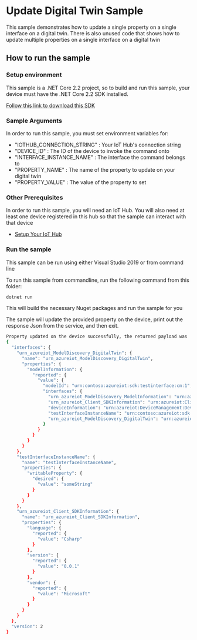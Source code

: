 #  Update Digital Twin Sample

This sample demonstrates how to update a single property on a single interface on a digital twin. There is also unused
code that shows how to update multiple properties on a single interface on a digital twin

## How to run the sample

### Setup environment

This sample is a .NET Core 2.2 project, so to build and run this sample, 
your device must have the .NET Core 2.2 SDK installed. 

[Follow this link to download this SDK][netcore-sdk-download]

### Sample Arguments

In order to run this sample, you must set environment variables for:
- "IOTHUB_CONNECTION_STRING" : Your IoT Hub's connection string
- "DEVICE_ID" : The ID of the device to invoke the command onto
- "INTERFACE_INSTANCE_NAME" : The interface the command belongs to
- "PROPERTY_NAME" : The name of the property to update on your digital twin
- "PROPERTY_VALUE" : The value of the property to set

### Other Prerequisites

In order to run this sample, you will need an IoT Hub. You will also need at least one device registered in this hub so that the sample can interact with that device
* [Setup Your IoT Hub][lnk-setup-iot-hub]

### Run the sample

This sample can be run using either Visual Studio 2019 or from command line

To run this sample from commandline, run the following command from this folder:

```sh
dotnet run
```

This will build the necessary Nuget packages and run the sample for you

The sample will update the provided property on the device, print out the response Json from the service, and then exit.

```sh
Property updated on the device successfully, the returned payload was
{
  "interfaces": {
    "urn_azureiot_ModelDiscovery_DigitalTwin": {
      "name": "urn_azureiot_ModelDiscovery_DigitalTwin",
      "properties": {
        "modelInformation": {
          "reported": {
            "value": {
              "modelId": "urn:contoso:azureiot:sdk:testinterface:cm:1",
              "interfaces": {
                "urn_azureiot_ModelDiscovery_ModelInformation": "urn:azureiot:ModelDiscovery:ModelInformation:1",
                "urn_azureiot_Client_SDKInformation": "urn:azureiot:Client:SDKInformation:1",
                "deviceInformation": "urn:azureiot:DeviceManagement:DeviceInformation:1",
                "testInterfaceInstanceName": "urn:contoso:azureiot:sdk:testinterface:1",
                "urn_azureiot_ModelDiscovery_DigitalTwin": "urn:azureiot:ModelDiscovery:DigitalTwin:1"
              }
            }
          }
        }
      }
    },
    "testInterfaceInstanceName": {
      "name": "testInterfaceInstanceName",
      "properties": {
        "writableProperty": {
          "desired": {
            "value": "someString"
          }
        }
      }
    },
    "urn_azureiot_Client_SDKInformation": {
      "name": "urn_azureiot_Client_SDKInformation",
      "properties": {
        "language": {
          "reported": {
            "value": "Csharp"
          }
        },
        "version": {
          "reported": {
            "value": "0.0.1"
          }
        },
        "vendor": {
          "reported": {
            "value": "Microsoft"
          }
        }
      }
    }
  },
  "version": 2
}
```

[lnk-setup-iot-hub]: https://aka.ms/howtocreateazureiothub
[netcore-sdk-download]: https://dotnet.microsoft.com/download/dotnet-core/2.2
